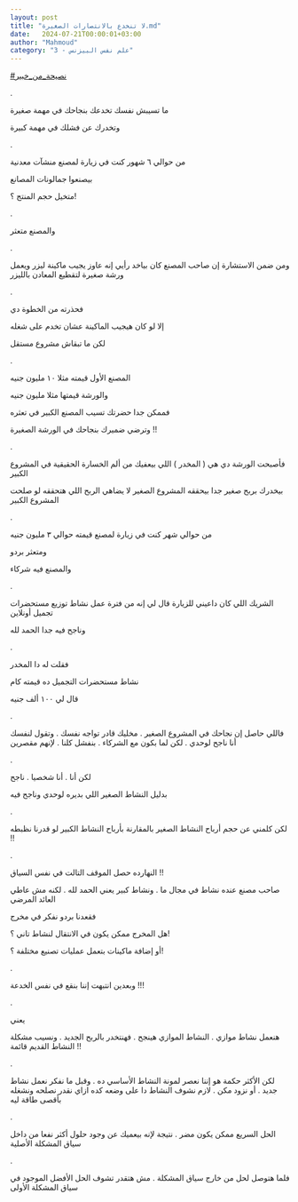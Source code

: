 ```yaml
---
layout: post
title: "لا تنخدع بالانتصارات الصغيرة.md"
date:   2024-07-21T00:00:01+03:00
author: "Mahmoud"
category: "3 - علم نفس البيزنس"
---
```

[<u>\#نصيحة_من_خبير</u>](https://www.facebook.com/hashtag/%D9%86%D8%B5%D9%8A%D8%AD%D8%A9_%D9%85%D9%86_%D8%AE%D8%A8%D9%8A%D8%B1?__eep__=6&__cft__%5b0%5d=AZUGiuv1zaYJZimXE0bQrBcWM5DibXU0otQPQZCWAdWSy8mF2DTVSeE54QoNvFX_P5mY57gEoynReVWgrgkAGf8itF43b_ifFW0oS-pLXZ7GU5rsKKCLMSqXr0Fr1ofZMFqFxCeaY25GXyjDSZ_19CiBHQPQBc9AINnPDPONIK1paQ&__tn__=*NK-R)

.

ما تسيبش نفسك تخدعك بنجاحك في مهمة صغيرة

وتخدرك عن فشلك في مهمة كبيرة

.

من حوالي ٦ شهور كنت في زيارة لمصنع منشآت معدنية

بيصنعوا جمالونات المصانع

متخيل حجم المنتج ؟!

.

والمصنع متعثر

.

ومن ضمن الاستشارة إن صاحب المصنع كان بياخد رأيي إنه عاوز
يجيب ماكينة ليزر ويعمل ورشة صغيرة لتقطيع المعادن بالليزر

.

فحذرته من الخطوة دي

إلا لو كان هيجيب الماكينة عشان تخدم على شغله

لكن ما تبقاش مشروع مستقل

.

المصنع الأول قيمته مثلا ١٠ مليون جنيه

والورشة قيمتها مثلا مليون جنيه

فممكن جدا حضرتك تسيب المصنع الكبير في تعثره

وترضي ضميرك بنجاحك في الورشة الصغيرة !!

.

فأصبحت الورشة دي هي ( المخدر ) اللي بيعفيك من ألم
الخسارة الحقيقية في المشروع الكبير

بيخدرك بربح صغير جدا بيحققه المشروع الصغير لا يضاهي
الربح اللي هتحققه لو صلحت المشروع الكبير

.

من حوالي شهر كنت في زيارة لمصنع قيمته حوالي ٣ مليون
جنيه

ومتعثر بردو

والمصنع فيه شركاء

.

الشريك اللي كان داعيني للزيارة قال لي إنه من فترة عمل
نشاط توزيع مستحضرات تجميل أونلاين

وناجح فيه جدا الحمد لله

.

فقلت له دا المخدر

نشاط مستحضرات التجميل ده قيمته كام

قال لي ١٠٠ ألف جنيه

.

فاللي حاصل إن نجاحك في المشروع الصغير . مخليك قادر تواجه
نفسك . وتقول لنفسك أنا ناجح لوحدي . لكن لما بكون مع الشركاء . بنفشل كلنا
. لإنهم مقصرين

.

لكن أنا . أنا شخصيا . ناجح

بدليل النشاط الصغير اللي بديره لوحدي وناجح فيه

.

لكن كلمني عن حجم أرباح النشاط الصغير بالمقارنة بأرباح
النشاط الكبير لو قدرنا نظبطه !!

.

النهارده حصل الموقف التالت في نفس السياق !!

صاحب مصنع عنده نشاط في مجال ما . ونشاط كبير يعني الحمد
لله . لكنه مش عاطي العائد المرضي

فقعدنا بردو نفكر في مخرج

هل المخرج ممكن يكون في الانتقال لنشاط تاني ؟!

أو إضافة ماكينات بتعمل عمليات تصنيع مختلفة ؟!

.

وبعدين انتبهت إننا بنقع في نفس الخدعة !!!

.

يعني

هنعمل نشاط موازي . النشاط الموازي هينجح . فهنتخدر بالربح
الجديد . ونسيب مشكلة النشاط القديم قائمة !!

.

لكن الأكثر حكمة هو إننا نعصر لمونة النشاط الأساسي ده .
وقبل ما نفكر نعمل نشاط جديد . أو نزود مكن . لازم نشوف النشاط دا على وضعه
كده ازاي نقدر نصلحه ونشغله بأقصى طاقة ليه

.

الحل السريع ممكن يكون مضر . نتيجة لإنه بيعميك عن وجود
حلول أكثر نفعا من داخل سياق المشكلة الأصلية

.

فلما هتوصل لحل من خارج سياق المشكلة . مش هتقدر تشوف الحل
الأفضل الموجود في سياق المشكلة الأولى
